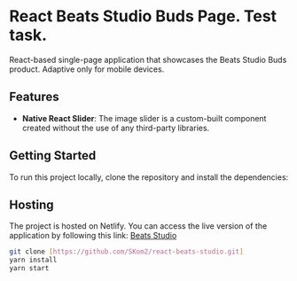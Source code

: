 # React Beats Studio Buds Page. Test task.

React-based single-page application that showcases the Beats Studio Buds product. Adaptive only for mobile devices. 

## Features

- **Native React Slider**: The image slider is a custom-built component created without the use of any third-party libraries. 

## Getting Started

To run this project locally, clone the repository and install the dependencies:

## Hosting

The project is hosted on Netlify. You can access the live version of the application by following this link: [Beats Studio](https://main--deluxe-torrone-f51604.netlify.app/)

```bash
git clone [https://github.com/SKom2/react-beats-studio.git]
yarn install
yarn start
